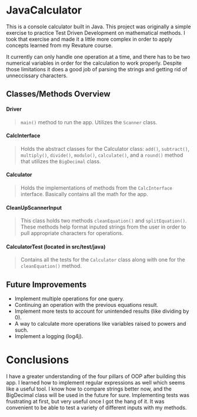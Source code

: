 # JavaCalculator

This is a console calculator built in Java. This project was originally a simple exercise to practice Test Driven Development on mathematical methods. I took that exercise and made it a little more complex in order to apply concepts learned from my Revature course.

It currently can only handle one operation at a time, and there has to be two numerical variables in order for the calculation to work properly. Despite those limitations it does a good job of parsing the strings and getting rid of unneccissary characters.

## Classes/Methods Overview

#### Driver
 > `main()` method to run the app. Utilizes the `Scanner` class.

#### CalcInterface
> Holds the abstract classes for the Calculator class: `add()`, `subtract()`, `multiply()`, `divide()`, `modulo()`, `calculate()`, and a `round()` method that utilizes the `BigDecimal` class.

#### Calculator
> Holds the implementations of methods from the `CalcInterface` interface. Basically contains all the math for the app.

#### CleanUpScannerInput
> This class holds two methods `cleanEquation()` and `splitEquation()`. These methods help format inputed strings from the user in order to pull appropriate characters for operations.

#### CalculatorTest (located in src/test/java)
> Contains all the tests for the `Calculator` class along with one for the `cleanEquation()` method.

## Future Improvements

- Implement multiple operations for one query.
- Continuing an operation with the previous equations result.
- Implement more tests to account for unintended results (like dividing by 0).
- A way to calculate more operations like variables raised to powers and such.
- Implement a logging (log4j).

# Conclusions

I have a greater understanding of the four pillars of OOP after building this app. I learned how to implement regular expressions as well which seems like a useful tool. I know how to compare strings better now, and the BigDecimal class will be used in the future for sure. Implementing tests was frustrating at first, but very useful once I got the hang of it. It was convenient to be able to test a variety of different inputs with my methods.
